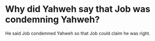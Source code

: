 # Why did Yahweh say that Job was condemning Yahweh?

He said Job condemned Yahweh so that Job could claim he was right.
